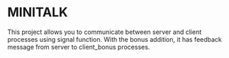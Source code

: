 # MINITALK
This project allows you to communicate between server and client processes using signal function. With the bonus addition, it has feedback message from server to client_bonus processes.
